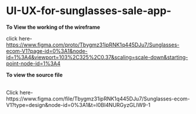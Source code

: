 # UI-UX-for-sunglasses-sale-app-

<B>To View the working of the wireframe<p></B>
click here- https://www.figma.com/proto/Tbygmz31ipRNK1q445DJu7/Sunglasses-ecom-V1?page-id=0%3A1&node-id=1%3A4&viewport=103%2C325%2C0.37&scaling=scale-down&starting-point-node-id=1%3A4
</p>
<B>To view the source file</B>
<p>
<br>Click here- https://www.figma.com/file/Tbygmz31ipRNK1q445DJu7/Sunglasses-ecom-V1?type=design&node-id=0%3A1&t=I0Bl4NURGyzGLIW9-1
</p>
